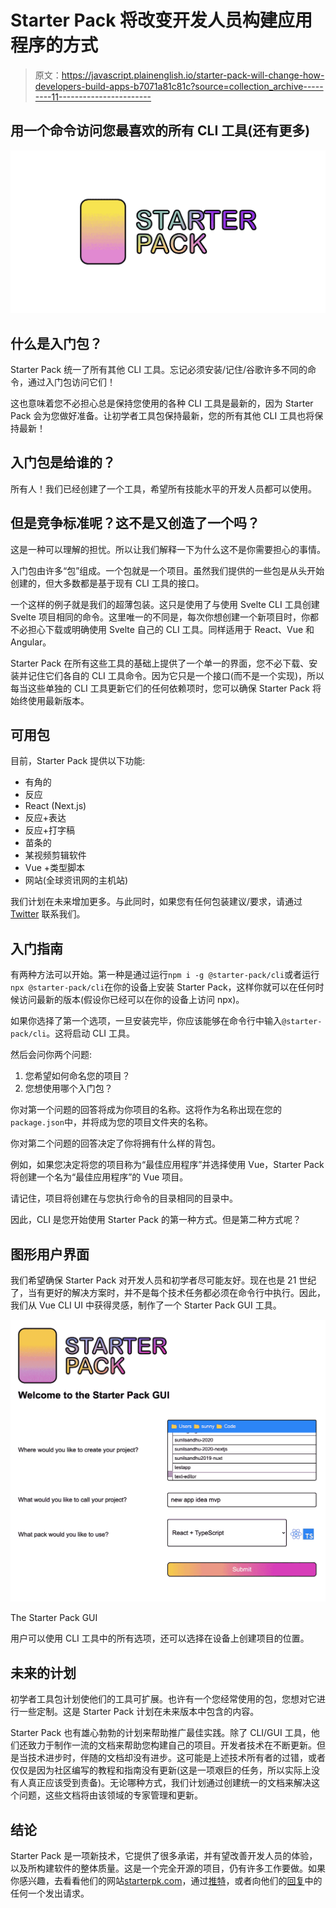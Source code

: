 # Starter Pack 将改变开发人员构建应用程序的方式

> 原文：<https://javascript.plainenglish.io/starter-pack-will-change-how-developers-build-apps-b7071a81c81c?source=collection_archive---------11----------------------->

## 用一个命令访问您最喜欢的所有 CLI 工具(还有更多)

![](img/01758b61b2b019fb0ee330efdec4c2a6.png)

## 什么是入门包？

Starter Pack 统一了所有其他 CLI 工具。忘记必须安装/记住/谷歌许多不同的命令，通过入门包访问它们！

这也意味着您不必担心总是保持您使用的各种 CLI 工具是最新的，因为 Starter Pack 会为您做好准备。让初学者工具包保持最新，您的所有其他 CLI 工具也将保持最新！

## 入门包是给谁的？

所有人！我们已经创建了一个工具，希望所有技能水平的开发人员都可以使用。

## 但是竞争标准呢？这不是又创造了一个吗？

这是一种可以理解的担忧。所以让我们解释一下为什么这不是你需要担心的事情。

入门包由许多“包”组成。一个包就是一个项目。虽然我们提供的一些包是从头开始创建的，但大多数都是基于现有 CLI 工具的接口。

一个这样的例子就是我们的超薄包装。这只是使用了与使用 Svelte CLI 工具创建 Svelte 项目相同的命令。这里唯一的不同是，每次你想创建一个新项目时，你都不必担心下载或明确使用 Svelte 自己的 CLI 工具。同样适用于 React、Vue 和 Angular。

Starter Pack 在所有这些工具的基础上提供了一个单一的界面，您不必下载、安装并记住它们各自的 CLI 工具命令。因为它只是一个接口(而不是一个实现)，所以每当这些单独的 CLI 工具更新它们的任何依赖项时，您可以确保 Starter Pack 将始终使用最新版本。

## 可用包

目前，Starter Pack 提供以下功能:

*   有角的
*   反应
*   React (Next.js)
*   反应+表达
*   反应+打字稿
*   苗条的
*   某视频剪辑软件
*   Vue +类型脚本
*   网站(全球资讯网的主机站)

我们计划在未来增加更多。与此同时，如果您有任何包装建议/要求，请通过 [Twitter](https://twitter.com/StarterPackCLI) 联系我们。

## 入门指南

有两种方法可以开始。第一种是通过运行`npm i -g @starter-pack/cli`或者运行`npx @starter-pack/cli`在你的设备上安装 Starter Pack，这样你就可以在任何时候访问最新的版本(假设你已经可以在你的设备上访问 npx)。

如果你选择了第一个选项，一旦安装完毕，你应该能够在命令行中输入`@starter-pack/cli`。这将启动 CLI 工具。

然后会问你两个问题:

1.  您希望如何命名您的项目？
2.  您想使用哪个入门包？

你对第一个问题的回答将成为你项目的名称。这将作为名称出现在您的`package.json`中，并将成为您的项目文件夹的名称。

你对第二个问题的回答决定了你将拥有什么样的背包。

例如，如果您决定将您的项目称为“最佳应用程序”并选择使用 Vue，Starter Pack 将创建一个名为“最佳应用程序”的 Vue 项目。

请记住，项目将创建在与您执行命令的目录相同的目录中。

因此，CLI 是您开始使用 Starter Pack 的第一种方式。但是第二种方式呢？

## 图形用户界面

我们希望确保 Starter Pack 对开发人员和初学者尽可能友好。现在也是 21 世纪了，当有更好的解决方案时，并不是每个技术任务都必须在命令行中执行。因此，我们从 Vue CLI UI 中获得灵感，制作了一个 Starter Pack GUI 工具。

![](img/b4e3d6818e38069be699a7b06bffb923.png)

The Starter Pack GUI

用户可以使用 CLI 工具中的所有选项，还可以选择在设备上创建项目的位置。

## 未来的计划

初学者工具包计划使他们的工具可扩展。也许有一个您经常使用的包，您想对它进行一些定制。这是 Starter Pack 计划在未来版本中包含的内容。

Starter Pack 也有雄心勃勃的计划来帮助推广最佳实践。除了 CLI/GUI 工具，他们还致力于制作一流的文档来帮助您构建自己的项目。开发者技术在不断更新。但是当技术进步时，伴随的文档却没有进步。这可能是上述技术所有者的过错，或者仅仅是因为社区编写的教程和指南没有更新(这是一项艰巨的任务，所以实际上没有人真正应该受到责备)。无论哪种方式，我们计划通过创建统一的文档来解决这个问题，这些文档将由该领域的专家管理和更新。

## 结论

Starter Pack 是一项新技术，它提供了很多承诺，并有望改善开发人员的体验，以及所构建软件的整体质量。这是一个完全开源的项目，仍有许多工作要做。如果你感兴趣，去看看他们的网站[starterpk.com](http://starterpk.com)，通过[推特](https://twitter.com/StarterPackCLI)，或者向他们的[回复](https://github.com/starterpk)中的任何一个发出请求。